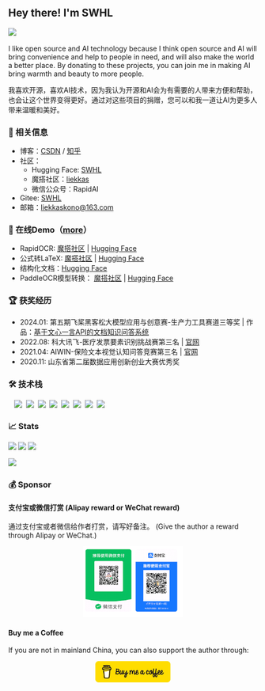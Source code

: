 ## Hey there! I'm SWHL 

<p>
    <a href="https://pypi.org/user/drkostas/">
        <img src="https://img.shields.io/badge/PyPi-SWHL-blue?style=flat-square&logo=pypi&logoColor=white">
    </a>
</p>

I like open source and AI technology because I think open source and AI will bring convenience and help to people in need, and will also make the world a better place. By donating to these projects, you can join me in making AI bring warmth and beauty to more people.

我喜欢开源，喜欢AI技术，因为我认为开源和AI会为有需要的人带来方便和帮助，也会让这个世界变得更好。通过对这些项目的捐赠，您可以和我一道让AI为更多人带来温暖和美好。

### 📝 相关信息
- 博客：[CSDN](https://blog.csdn.net/shiwanghualuo) / [知乎](https://www.zhihu.com/people/shiwanghualuo)
- 社区：
    - Hugging Face: [SWHL](https://huggingface.co/SWHL)
    - 魔搭社区：[liekkas](https://www.modelscope.cn/profile/liekkas)
    - 微信公众号：RapidAI
- Gitee: [SWHL](https://gitee.com/SWHL)
- 邮箱：liekkaskono@163.com

### 📃 在线Demo（[more](https://huggingface.co/SWHL)）
- RapidOCR: [魔搭社区](https://www.modelscope.cn/studios/liekkas/RapidOCRDemo/summary) | [Hugging Face](https://huggingface.co/spaces/SWHL/RapidOCRDemo)
- 公式转LaTeX: [魔搭社区](https://www.modelscope.cn/studios/liekkas/RapidLatexOCRDemo/summary) | [Hugging Face](https://huggingface.co/spaces/SWHL/RapidLatexOCRDemo)
- 结构化文档：[Hugging Face](https://huggingface.co/spaces/SWHL/RapidStructureDemo)
- PaddleOCR模型转换： [魔搭社区](https://www.modelscope.cn/studios/liekkas/PaddleOCRModelConverter/summary) | [Hugging Face](https://huggingface.co/spaces/SWHL/PaddleOCRModelConverter) 

### 🏆 获奖经历
- 2024.01: 第五期飞桨黑客松大模型应用与创意赛-生产力工具赛道三等奖 | 作品：[基于文心一言API的文档知识问答系统](https://aistudio.baidu.com/application/detail/8138)
- 2022.08: 科大讯飞-医疗发票要素识别挑战赛第三名 | [官网](https://challenge.xfyun.cn/topic/info?type=medical-invoice&option=phb)
- 2021.04: AIWIN-保险文本视觉认知问答竞赛第三名 | [官网](http://ailab.aiwin.org.cn/competitions/49)
- 2020.11: 山东省第二届数据应用创新创业大赛优秀奖

### 🛠 技术栈
&nbsp;&nbsp;
<img height=40 src="https://cdn.jsdelivr.net/gh/devicons/devicon/icons/python/python-original.svg" />&nbsp;
<img height=40 src="https://cdn.jsdelivr.net/gh/devicons/devicon/icons/cplusplus/cplusplus-original.svg" />&nbsp;
<img height=40 src="https://cdn.jsdelivr.net/gh/devicons/devicon/icons/pytorch/pytorch-original.svg" />&nbsp;
<img height=40 src="https://cdn.jsdelivr.net/gh/devicons/devicon/icons/git/git-original-wordmark.svg" />&nbsp;
<img height=40 src="https://cdn.jsdelivr.net/gh/devicons/devicon/icons/markdown/markdown-original.svg" />&nbsp;
<img height=40 src="https://cdn.jsdelivr.net/gh/devicons/devicon/icons/latex/latex-original.svg" />&nbsp;
<img height=40 src="https://cdn.jsdelivr.net/gh/devicons/devicon/icons/bash/bash-original.svg" />&nbsp;
<img height=40 src="https://cdn.jsdelivr.net/gh/devicons/devicon/icons/vscode/vscode-original-wordmark.svg" />&nbsp;  

### 📈 Stats
![](http://github-profile-summary-cards.vercel.app/api/cards/profile-details?username=SWHL) 
![](http://github-profile-summary-cards.vercel.app/api/cards/repos-per-language?username=SWHL) 
![](http://github-profile-summary-cards.vercel.app/api/cards/most-commit-language?username=SWHL)

<a href="https://github.com/drkostas">
    <img src="https://github-stats-alpha.vercel.app/api?username=SWHL">
</a>


### 💰 Sponsor
#### 支付宝或微信打赏 (Alipay reward or WeChat reward)
通过支付宝或者微信给作者打赏，请写好备注。 (Give the author a reward through Alipay or WeChat.)

<div align="center">
    <img src="https://raw.githubusercontent.com/RapidAI/.github/ce6c21bf30935ad441376a29886c63d62392b354/assets/Sponsor.png" width="40%" height="40%">
</div>

#### Buy me a Coffee
If you are not in mainland China, you can also support the author through:

<div align="center">
    <a href="https://www.buymeacoffee.com/SWHL"><img src="https://raw.githubusercontent.com/RapidAI/.github/main/assets/buymeacoffe.png" width="30%" height="30%"></a>
</div>
